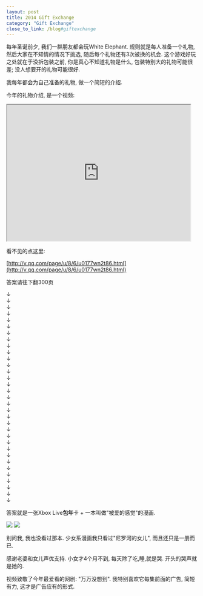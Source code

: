 ```yaml
---
layout: post
title: 2014 Gift Exchange
category: "Gift Exchange"
close_to_link: /blog#giftexchange
---
```


每年圣诞前夕, 我们一群朋友都会玩White Elephant. 规则就是每人准备一个礼物, 然后大家在不知情的情况下挑选, 随后每个礼物还有3次被换的机会. 这个游戏好玩之处就在于没拆包装之前, 你是真心不知道礼物是什么, 包装特别大的礼物可能很差; 没人想要开的礼物可能很好.

我每年都会为自己准备的礼物, 做一个简短的介绍.

今年的礼物介绍, 是一个视频:

<iframe id="youku" style="width: 96%;" src="http://cache.tv.qq.com/qqplayerout.swf?vid=u0177wn2t86" width="640" height="360" allowfullscreen="allowfullscreen"></iframe>

看不见的点这里: 

[http://v.qq.com/page/u/8/6/u0177wn2t86.html](http://v.qq.com/page/u/8/6/u0177wn2t86.html)




答案请往下翻300页

↓  
↓  
↓  
↓  
↓  
↓  
↓  
↓  
↓  
↓  
↓  
↓  
↓  
↓  
↓  
↓  
↓  
↓  
↓  
↓  
↓  
↓  
↓  
↓  
↓  
↓  
↓  
↓  
↓  
↓  
↓  
↓  
↓ 


答案就是一张Xbox Live**包年**卡 + 一本叫做"被爱的感觉"的漫画.

![](https://s3-us-west-1.amazonaws.com/blog.zurassic.com/2016/Feb/xbox-1454795564736.jpg)
![](https://s3-us-west-1.amazonaws.com/blog.zurassic.com/2016/Feb/being_loved-1454795569128.jpeg)

别问我, 我也没看过那本. 少女系漫画我只看过"尼罗河的女儿", 而且还只是一册而已.

感谢老婆和女儿声优支持. 小女才4个月不到, 每天除了吃,睡,就是哭. 开头的哭声就是她的.

视频致敬了今年最爱看的网剧: "万万没想到". 我特别喜欢它每集前面的广告, 简短有力, 这才是广告应有的形式.

